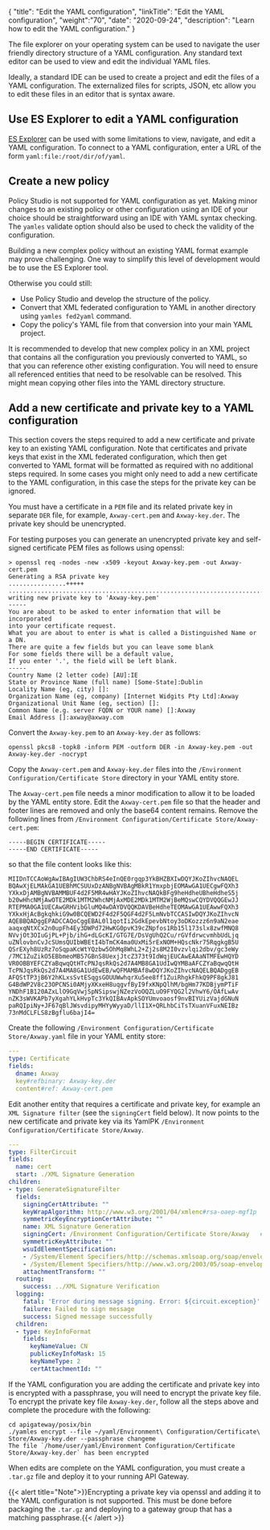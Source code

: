 {
"title": "Edit the YAML configuration",
"linkTitle": "Edit the YAML configuration",
"weight":"70",
"date": "2020-09-24",
"description": "Learn how to edit the YAML configuration."
}

The file explorer on your operating system can be used to navigate the user friendly directory structure of a YAML configuration. Any standard text editor can be used to view and edit the individual YAML files.

Ideally, a standard IDE can be used to create a project and edit the files of a YAML configuration. The externalized files for scripts, JSON, etc allow you to edit these files in an editor that is syntax aware.

## Use ES Explorer to edit a YAML configuration

[ES Explorer](/docs/apigtw_devguide/entity_store/#use-the-es-explorer) can be used with some limitations to view, navigate, and edit a YAML configuration. To connect to a YAML configuration, enter a URL of the form `yaml:file:/root/dir/of/yaml`.

## Create a new policy

Policy Studio is not supported for YAML configuration as yet. Making minor changes to an existing policy or other configuration using an IDE of your choice should be straightforward using an IDE with YAML syntax checking. The `yamles` validate option should also be used to check the validity of the configuration.

Building a new complex policy without an existing YAML format example may prove challenging. One way to simplify this level of development would be to use the ES Explorer tool.

Otherwise you could still:

* Use Policy Studio and develop the structure of the policy.
* Convert that XML federated configuration to YAML in another directory using `yamles fed2yaml` command.
* Copy the policy's YAML file from that conversion into your main YAML project.

It is recommended to develop that new complex policy in an XML project that contains all the configuration you previously converted to YAML, so that you can reference other existing configuration. You will need to ensure all referenced entities that need to be resolvable can be resolved. This might mean copying other files into the YAML directory structure.

## Add a new certificate and private key to a YAML configuration

This section covers the steps required to add a new certificate and private key to an existing YAML configuration. Note that certificates and private keys that exist in the XML federated configuration, which then get converted to YAML format will be formatted as required with no additional steps required. In some cases you might only need to add a new certificate to the YAML configuration, in this case the steps for the private key can be ignored.

You must have a certificate in a `PEM` file and its related private key in separate `DER` file, for example, `Axway-cert.pem` and `Axway-key.der`. The private key should be unencrypted.

For testing purposes you can generate an unencrypted private key and self-signed certificate PEM files as follows using openssl:

```
> openssl req -nodes -new -x509 -keyout Axway-key.pem -out Axway-cert.pem
Generating a RSA private key
................+++++
...............................................................................+++++
writing new private key to 'Axway-key.pem'
-----
You are about to be asked to enter information that will be incorporated
into your certificate request.
What you are about to enter is what is called a Distinguished Name or a DN.
There are quite a few fields but you can leave some blank
For some fields there will be a default value,
If you enter '.', the field will be left blank.
-----
Country Name (2 letter code) [AU]:IE
State or Province Name (full name) [Some-State]:Dublin
Locality Name (eg, city) []:
Organization Name (eg, company) [Internet Widgits Pty Ltd]:Axway
Organizational Unit Name (eg, section) []:
Common Name (e.g. server FQDN or YOUR name) []:Axway
Email Address []:axway@axway.com
```

Convert the `Axway-key.pem` to an `Axway-key.der` as follows:

```
openssl pkcs8 -topk8 -inform PEM -outform DER -in Axway-key.pem -out Axway-key.der -nocrypt
```

Copy the `Axway-cert.pem` and `Axway-key.der` files into the `/Environment Configuration/Certificate Store` directory in your YAML entity store.

The `Axway-cert.pem` file needs a minor modification to allow it to be loaded by the YAML entity store. Edit the `Axway-cert.pem` file so that the header and footer lines are removed and only the base64 content remains. Remove the following lines from `/Environment Configuration/Certificate Store/Axway-cert.pem`:

```
-----BEGIN CERTIFICATE-----
-----END CERTIFICATE-----
```

so that the file content looks like this:

```
MIIDnTCCAoWgAwIBAgIUW3ChbRS4eInQE0rgqp3YkBHZBXIwDQYJKoZIhvcNAQEL
BQAwXjELMAkGA1UEBhMCSUUxDzANBgNVBAgMBkR1YmxpbjEOMAwGA1UECgwFQXh3
YXkxDjAMBgNVBAMMBUF4d2F5MR4wHAYJKoZIhvcNAQkBFg9heHdheUBheHdheS5j
b20wHhcNMjAwOTE2MDk1MTM2WhcNMjAxMDE2MDk1MTM2WjBeMQswCQYDVQQGEwJJ
RTEPMA0GA1UECAwGRHVibGluMQ4wDAYDVQQKDAVBeHdheTEOMAwGA1UEAwwFQXh3
YXkxHjAcBgkqhkiG9w0BCQEWD2F4d2F5QGF4d2F5LmNvbTCCASIwDQYJKoZIhvcN
AQEBBQADggEPADCCAQoCggEBAL0l1qotIi2GdkEpevbNtoy3oDKozzz6n9aN2eae
aaqxqNtXCx2n0upFh4Ey3DWPd72HwKG0pvK39cZNpfos1Rb15l173slx8zwfMNQ8
NVvjOt3OIuGjPL+Pjb/ihG+dLGcKI/GTG7E/DsVgUhQ2Cu/rGVfdrwcvmhbUdLjq
uZNlovbnCvJcSUmsQUIbWBEtI4bTmCK4ma0UxMi5rExNOM+HQscNkr75RqgkgB5U
QSrEXyh8UzRz7oSqpaKcWtYQzbw5OhMq8WhL2+Zj2s8M2I0vzvlqi2dbv/gc3eWy
/7MC1ZuZikO5EBbmeoMB57GBnS8UexjJtcZ373t9IdWqjEUCAwEAAaNTMFEwHQYD
VR0OBBYEFCZYaBqwqQtHTcPNJqsRkQs2d7A4MB8GA1UdIwQYMBaAFCZYaBqwqQtH
TcPNJqsRkQs2d7A4MA8GA1UdEwEB/wQFMAMBAf8wDQYJKoZIhvcNAQELBQADggEB
AFQStTP3jB6Y2hKLxsSvtESqgsGOUUWwhqrXu5ee8ff1ZuiRhgkFhkQ9PF8gkJ81
G4BdWP2V8c23OPCNSi0AMjyXKxeH8uqgvfByI9fxKNpQlhM/bgHm77KDBjymPTiF
YNDhF1B120AZxLlO9GqVwjSpNSipswjNZezVoOQZLuO9FYQG2l2VhwY6/OAfLwAv
nZK3sWVKAPb7yXgahYLkHvpTc3YkQIBAvApkSOYUmvoaosf9nvBIYUizVajdGNuN
paRQIpiNy+JF67qBlJWsvdipyMHYyWyyaD/llI1X+QRLhbCiTsTXuanVFuxNEIBz
73nMdCLFLS8zBgflu6bajI4=
```

Create the following `/Environment Configuration/Certificate Store/Axway.yaml` file in your YAML entity store:

```yaml
---
type: Certificate
fields:
  dname: Axway
  key#refbinary: Axway-key.der
  content#ref: Axway-cert.pem
```

Edit another entity that requires a certificate and private key, for example an `XML Signature filter` (see the `signingCert` field below). It now points to the new certificate and private key via its YamlPK `/Environment Configuration/Certificate Store/Axway`.

```yaml
---
type: FilterCircuit
fields:
  name: cert
  start: ./XML Signature Generation
children:
- type: GenerateSignatureFilter
  fields:
    signingCertAttribute: ""
    keyWrapAlgorithm: http://www.w3.org/2001/04/xmlenc#rsa-oaep-mgf1p
    symmetricKeyEncryptionCertAttribute: ""
    name: XML Signature Generation
    signingCert: /Environment Configuration/Certificate Store/Axway   # <-- certificate ref
    symmetricKeyAttribute: ""
    wsuIdElementSpecification:
    - /System/Element Specifiers/http://schemas.xmlsoap.org/soap/envelope/,Body,1
    - /System/Element Specifiers/http://www.w3.org/2003/05/soap-envelope,Body,1
    attachmentTransform: ""
  routing:
    success: ../XML Signature Verification
  logging:
    fatal: 'Error during message signing. Error: ${circuit.exception}'
    failure: Failed to sign message
    success: Signed message successfully
  children:
  - type: KeyInfoFormat
    fields:
      keyNameValue: CN
      publicKeyInfoMask: 15
      keyNameType: 2
      certAttachmentId: ""
```

If the YAML configuration you are adding the certificate and private key into is encrypted with a passphrase, you will need to encrypt the private key file. To encrypt the private key file `Axway-key.der`, follow all the steps above and complete the procedure with the following:

```shell
cd apigateway/posix/bin
./yamles encrypt --file ~/yaml/Environment\ Configuration/Certificate\ Store/Axway-key.der --passphrase changeme
The file `/home/user/yaml/Environment Configuration/Certificate Store/Axway-key.der` has been encrypted
```

When edits are complete on the YAML configuration, you must create a `.tar.gz` file and deploy it to your running API Gateway.

{{< alert title="Note">}}Encrypting a private key via openssl and adding it to the YAML configuration is not supported. This must be done before packaging the `.tar.gz` and deploying to a gateway group that has a matching passphrase.{{< /alert >}}